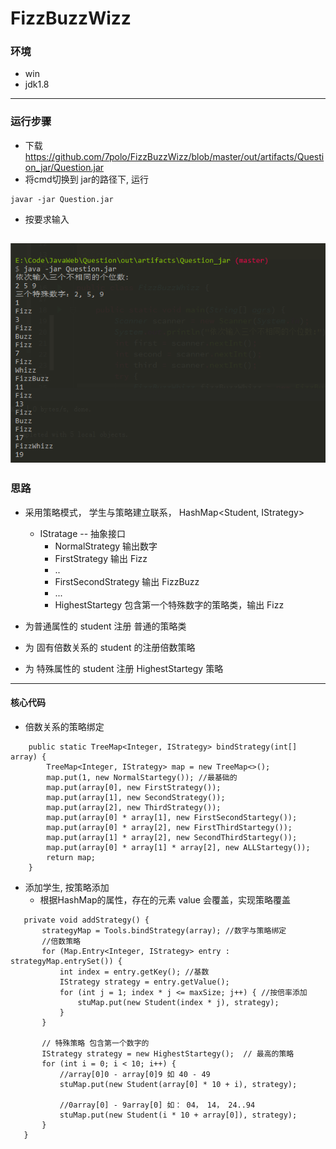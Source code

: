 # FizzBuzzWizz
### 环境
+ win
+ jdk1.8

---

### 运行步骤
+ 下载 https://github.com/7polo/FizzBuzzWizz/blob/master/out/artifacts/Question_jar/Question.jar
+ 将cmd切换到 jar的路径下, 运行

```
javar -jar Question.jar
```
+ 按要求输入

![](https://github.com/7polo/FizzBuzzWizz/blob/master/out/%E6%88%AA%E5%9B%BE.PNG)
---

### 思路
+ 采用策略模式， 学生与策略建立联系， HashMap<Student, IStrategy>
  + IStratage -- 抽象接口
    + NormalStrategy 输出数字
    + FirstStrategy 输出 Fizz
    + ..
    + FirstSecondStrategy 输出 FizzBuzz
    + ...
    + HighestStartegy 包含第一个特殊数字的策略类，输出 Fizz
    
+ 为普通属性的 student 注册 普通的策略类
+ 为 固有倍数关系的 student 的注册倍数策略
+ 为 特殊属性的 student 注册 HighestStartegy 策略

---
#### 核心代码
+ 倍数关系的策略绑定
```
    public static TreeMap<Integer, IStrategy> bindStrategy(int[] array) {
        TreeMap<Integer, IStrategy> map = new TreeMap<>();
        map.put(1, new NormalStartegy()); //最基础的
        map.put(array[0], new FirstStrategy());
        map.put(array[1], new SecondStrategy());
        map.put(array[2], new ThirdStrategy());
        map.put(array[0] * array[1], new FirstSecondStartegy());
        map.put(array[0] * array[2], new FirstThirdStartegy());
        map.put(array[1] * array[2], new SecondThirdStartegy());
        map.put(array[0] * array[1] * array[2], new ALLStartegy());
        return map;
    }
 ```
 
 + 添加学生, 按策略添加
    + 根据HashMap的属性，存在的元素 value 会覆盖，实现策略覆盖
 ```
    private void addStrategy() {
        strategyMap = Tools.bindStrategy(array); //数字与策略绑定
        //倍数策略
        for (Map.Entry<Integer, IStrategy> entry : strategyMap.entrySet()) {
            int index = entry.getKey(); //基数
            IStrategy strategy = entry.getValue();
            for (int j = 1; index * j <= maxSize; j++) { //按倍率添加
                stuMap.put(new Student(index * j), strategy);
            }
        }

        // 特殊策略 包含第一个数字的
        IStrategy strategy = new HighestStartegy();  // 最高的策略
        for (int i = 0; i < 10; i++) {
            //array[0]0 - array[0]9 如 40 - 49
            stuMap.put(new Student(array[0] * 10 + i), strategy);

            //0array[0] - 9array[0] 如： 04， 14， 24..94
            stuMap.put(new Student(i * 10 + array[0]), strategy);
        }
    }
   ```
